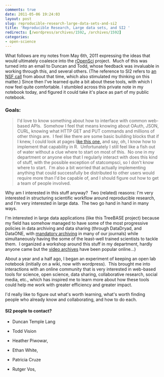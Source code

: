 ```yaml
---
comments: true
date: 2011-05-06 19:24:03
layout: post
slug: reproducible-research-large-data-sets-and-si2
title: 'Reproducible Research, Large data sets, and SI2 '
redirects: [/wordpress/archives/1592, /archives/1592]
categories:
- open-science
---
```


What follows are my notes from May 6th, 2011 expressing the ideas that would ultimately coalesce into the [rOpenSci](ropensci.org) project.  Much of this was turned into an email to Duncan and Todd, whose feedback was invaluable in working through this, and several others.  (The reference to SI2 refers to [an NSF call](http://www.nsf.gov/pubs/2011/nsf11539/nsf11539.htm) from about that time, which also stimulated my thinking on this matter.) Since then I've learned quite a bit about these tools, with which I now feel quite comfortable.  I stumbled across this private note in my notebook today, and figured it could take it's place as part of my public notebook.    




### Goals:




> I'd love to know something about how to interface with common web-based APIs.  Somehow I feel that means knowing about OAuth, JSON, CURL, knowing what HTTP GET and PUT commands and millions of other things are.  I feel like there are some basic building blocks that if I knew, I could look at pages l[ike this one,](http://apidocs.mendeley.com/home/public-resources/search-terms) and say, oh, I know how to implement that capability in R.  Unfortunately I still feel like a fish out of water without a clue where to start on most of this.  No one in my department or anyone else that I regularly interact with does this kind of stuff, with the possible exception of statcompsci, so I don't know where to start.  I'm also a bit worried that actually implementing anything that could successfully be distributed to other users would require more than I'd be capable of, and I should figure out how to get a team of people involved.

Why am I interested in this stuff anyway?  Two (related) reasons: I'm very interested in structuring scientific workflow around reproducible research, and I'm very interested in large data.  The two go hand in hand in many ways.

I'm interested in large data applications (like this TreeBASE project) because my field has somehow managed to have some of the most progressive policies in data archiving and data sharing (through DataDryad, and DataONE, with [mandatory archiving](http://carlboettiger.info/archives/502) in many of our journals) while simultaneously having the some of the least-well trained scientists to tackle them.  I organized a workshop around this stuff in my department, hardly anyone came but the [video archives](http://carlboettiger.info/archives/1284) have been popular online...)

About a year and a half ago, I began an experiment of keeping an open lab notebook (initially on a wiki, now with wordpress).  This brought me into interactions with an online community that is very interested in web-based tools for science, open science, data sharing, collaborative research, social media, etc., which has inspired me to learn more about how these tools could help me work with greater efficiency and greater impact.

I'd really like to figure out what's worth learning, what's worth finding people who already know and collaborating, and how to do each.





#### SI2 people to contact?





	
  * Duncan Temple Lang

	
  * Todd Vision

	
  * Heather Piwowar,

	
  * Ethan White,

	
  * Patricia Cruze

        
  * Rutger Vos,




